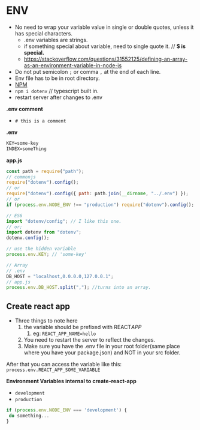# ENV

- No need to wrap your variable value in single or double quotes, unless it has special characters.
  - .env variables are strings.
  - if something special about variable, need to single quote it. // **$ is special.**
  - https://stackoverflow.com/questions/31552125/defining-an-array-as-an-environment-variable-in-node-js
- Do not put semicolon `;` or comma `,` at the end of each line.
- Env file has to be in root directory.
- [NPM](https://www.npmjs.com/package/dotenv)
- `npm i dotenv` // typescript built in.
- restart server after changes to .env

**.env comment**

- `# this is a comment`

**.env**

```txt
KEY=some-key
INDEX=someThing
```

**app.js**

```js
const path = require("path");
// commonjs
require("dotenv").config();
// or
require("dotenv").config({ path: path.join(__dirname, "../.env") });
// or
if (process.env.NODE_ENV !== "production") require("dotenv").config();

// ES6
import "dotenv/config"; // I like this one.
// or;
import dotenv from "dotenv";
dotenv.config();

// use the hidden variable
process.env.KEY; // 'some-key'

// Array
// .env
DB_HOST = "localhost,0.0.0.0,127.0.0.1";
// app.js
process.env.DB_HOST.split(","); //turns into an array.
```

## Create react app

- Three things to note here
  1. the variable should be prefixed with REACT*APP*
     1. eg: `REACT_APP_NAME=hello`
  2. You need to restart the server to reflect the changes.
  3. Make sure you have the .env file in your root folder(same place where you have your package.json) and NOT in your src folder.

After that you can access the variable like this: `process.env.REACT_APP_SOME_VARIABLE`

**Environment Variables internal to create-react-app**

- `development`
- `production`

```js
if (process.env.NODE_ENV === 'development') {
 do something...
}
```
